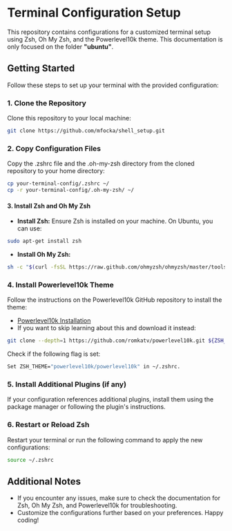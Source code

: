 # Terminal Configuration Setup

This repository contains configurations for a customized terminal setup using Zsh, Oh My Zsh, and the Powerlevel10k theme. This documentation is only focused on the folder **"ubuntu"**.

## Getting Started

Follow these steps to set up your terminal with the provided configuration:

### 1. Clone the Repository

Clone this repository to your local machine:

```bash
git clone https://github.com/mfocka/shell_setup.git
```

### 2. Copy Configuration Files
Copy the .zshrc file and the .oh-my-zsh directory from the cloned repository to your home directory:

```bash
cp your-terminal-config/.zshrc ~/
cp -r your-terminal-config/.oh-my-zsh/ ~/
```

#### 3. Install Zsh and Oh My Zsh

- **Install Zsh:** Ensure Zsh is installed on your machine. On Ubuntu, you can use:

```bash
sudo apt-get install zsh
```

- **Install Oh My Zsh:**

```bash
sh -c "$(curl -fsSL https://raw.github.com/ohmyzsh/ohmyzsh/master/tools/install.sh)"
```

### 4. Install Powerlevel10k Theme
Follow the instructions on the Powerlevel10k GitHub repository to install the theme:

- [Powerlevel10k Installation](https://github.com/romkatv/powerlevel10k#oh-my-zsh)
- If you want to skip learning about this and download it instead:
```bash
git clone --depth=1 https://github.com/romkatv/powerlevel10k.git ${ZSH_CUSTOM:-$HOME/.oh-my-zsh/custom}/themes/powerlevel10k
```
Check if the following flag is set:
```bash
Set ZSH_THEME="powerlevel10k/powerlevel10k" in ~/.zshrc.
```

### 5. Install Additional Plugins (if any)

If your configuration references additional plugins, install them using the package manager or following the plugin's instructions.

### 6. Restart or Reload Zsh
Restart your terminal or run the following command to apply the new configurations:

```bash
source ~/.zshrc
```

## Additional Notes
- If you encounter any issues, make sure to check the documentation for Zsh, Oh My Zsh, and Powerlevel10k for troubleshooting.
- Customize the configurations further based on your preferences.
Happy coding!